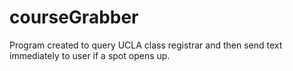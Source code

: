 # courseGrabber
Program created to query UCLA class registrar and then send text immediately to user if a spot opens up. 
